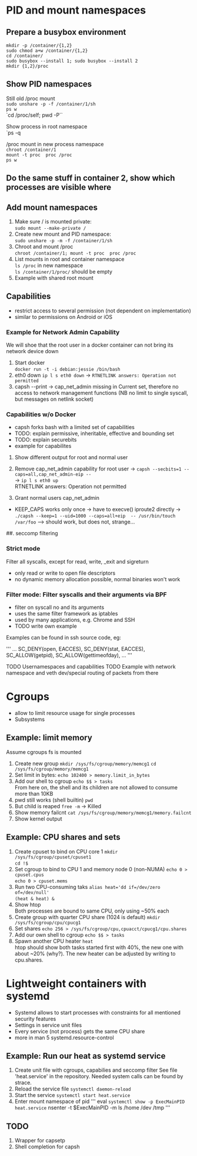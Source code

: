 # PID and mount namespaces

## Prepare a busybox environment  
`mkdir -p /container/{1,2}`  
`sudo chmod a+w /container/{1,2}`  
`cd /container/`  
`sudo busybox --install 1; sudo busybox --install 2`  
`mkdir {1,2}/proc`  

## Show PID namespaces  
Still old /proc mount  
`sudo unshare -p -f /container/1/sh`  
`ps w`  
`cd /proc/self; pwd -P`` 

Show process in root namespace  
`ps -q <PID in root ns>  

/proc mount in new process namespace  
`chroot /container/1`  
`mount -t proc  proc /proc`  
`ps w`  

## Do the same stuff in container 2, show which processes are visible where  

## Add mount namespaces  
1. Make sure / is mounted private:  
`sudo mount --make-private /`  
2. Create new mount and PID namespace:  
`sudo unshare -p -m -f /container/1/sh` 
3. Chroot and mount /proc  
`chroot /container/1; mount -t proc  proc /proc`  
4. List mounts in root and container namespace  
`ls /proc` in new namespace  
`ls /container/1/proc/` should be empty  
5. Example with shared root mount  

## Capabilities

* restrict access to several permission (not dependent on implementation)
* similar to permissions on Android or iOS

### Example for Network Admin Capability

We will shoe that the root user in a docker container can not bring its network device down
1. Start docker  
`docker run -t -i debian:jessie /bin/bash`  
2. eth0 down
`ip l s eth0 down`
-> `RTNETLINK answers: Operation not permitted`
3. capsh --print
-> cap_net_admin missing in Current set, therefore no access to network management functions (NB no limit to single syscall, but messages on netlink socket)

### Capabilities w/o Docker

* capsh forks bash with a limited set of capabilities
* TODO: explain permissive, inheritable, effective and bounding set
* TODO: explain securebits
* example for capabilites

1. Show different output for root and normal user  
2. Remove cap_net_admin capability for root user
-> `capsh --secbits=1 --caps=all,cap_net_admin-eip --`  
-> `ip l s eth0 up`  
RTNETLINK answers: Operation not permitted

3. Grant normal users cap_net_admin

* KEEP_CAPS works only once -> have to execve() iproute2 directly
-> `./capsh --keep=1 --uid=1000 --caps=all+eip  -- /usr/bin/touch /var/foo`
--> should work, but does not, strange...

##. seccomp filtering
### Strict mode
Filter all syscalls, except for read, write, \_exit and sigreturn  

* only read or write to open file descriptors
* no dynamic memory allocation possible, normal binaries won't work

### Filter mode: Filter syscalls and their arguments via BPF
* filter on syscall no and its arguments
* uses the same filter framework as iptables  
* used by many applications, e.g. Chrome and SSH
* TODO write own example

Examples can be found in ssh source code, eg:

'''
...
SC_DENY(open, EACCES),
SC_DENY(stat, EACCES),
SC_ALLOW(getpid),
SC_ALLOW(gettimeofday),
...
'''


TODO Usernamespaces and capabilities
TODO Example with network namespace and veth dev/special routing of packets from there

# Cgroups
* allow to limit resource usage for single processes
* Subsystems

## Example:  limit memory
Assume cgroups fs is mounted

1. Create new group 
`mkdir /sys/fs/cgroup/memory/memcg1`
`cd /sys/fs/cgroup/memory/memcg1`  
2. Set limit in bytes:
`echo 102400 > memory.limit_in_bytes`  
3. Add our shell to cgroup
`echo $$ > tasks`  
From here on, the shell and its children are not allowed to consume more than 10KB
4. pwd still works (shell builtin)
`pwd`
5. But child is reaped
`free -m`
-> Killed
6. Show memory failcnt
`cat /sys/fs/cgroup/memory/memcg1/memory.failcnt`  
7. Show kernel output

## Example: CPU shares and sets
1. Create cpuset to bind on CPU core 1
`mkdir /sys/fs/cgroup/cpuset/cpuset1`  
`cd !$`
2. Set cgroup to bind to CPU 1 and memory node 0 (non-NUMA)
`echo 0 > cpuset.cpus`  
`echo 0 > cpuset.mems`
3. Run two CPU-consuming taks
`alias heat='dd if=/dev/zero of=/dev/null'`  
`(heat & heat) &`  
4. Show htop  
Both processes are bound to same CPU, only using ~50% each
5. Create group with quarter CPU share (1024 is default)
`mkdir /sys/fs/cgroup/cpu/cpucg1`  
6. Set shares
`echo 256 > /sys/fs/cgroup/cpu,cpuacct/cpucg1/cpu.shares`  
7. Add our own shell to cgroup
`echo $$ > tasks`  
8. Spawn another CPU heater
`heat`  
htop should show both tasks started first with 40%, the new one with about ~20% (why?). The new heater can be adjusted by writing to cpu.shares.

# Lightweight containers with systemd
* Systemd allows to start processes with constraints for all mentioned security features
* Settings in service unit files
* Every service (not process) gets the same CPU share
* more in man 5 systemd.resource-control

## Example: Run our heat as systemd service
1. Create unit file with cgroups, capabilies and seccomp filter
See file 'heat.service' in the repository. Needed system calls can be found by strace.
2. Reload the service file
`systemctl daemon-reload`
3. Start the service
`systemctl start heat.service`
4. Enter mount namespace of pid
'''
eval `systemctl show -p ExecMainPID heat.service`
nsenter -t $ExecMainPID -m
ls /home /dev /tmp
'''


## TODO
1. Wrapper for capsetp
2. Shell completion for capsh
